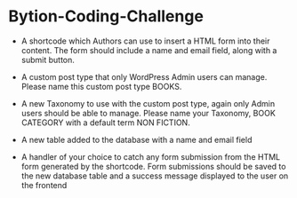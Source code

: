# Bytion-Coding-Challenge


- A shortcode which Authors can use to insert a HTML form into their content. The form should include a name and email field, along with a submit button.

- A custom post type that only WordPress Admin users can manage. Please name this custom post type BOOKS.

- A new Taxonomy to use with the custom post type, again only Admin users should be able to manage. Please name your Taxonomy, BOOK CATEGORY with a default term NON FICTION.


- A new table added to the database with a name and email field

- A handler of your choice to catch any form submission from the HTML form generated by the shortcode. Form submissions should be saved to the new database table and a success message displayed to the user on the frontend
